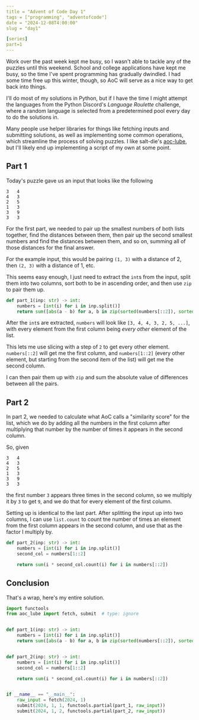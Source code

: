 ```yaml
---
title = "Advent of Code Day 1"
tags = ["programming", "adventofcode"]
date = "2024-12-08T4:00:00"
slug = "day1"

[series]
part=1
---
```


Work over the past week kept me busy, so I wasn't able to tackle any of the puzzles until this weekend. School and college applications have kept me busy, so the time I've spent programming has gradually dwindled. I had some time free up this winter, though, so AoC will serve as a nice way to get back into things.

I'll do most of my solutions in Python, but if I have the time I might attempt the languages from the Python Discord's _Language Roulette_ challenge, where a random language is selected from a predetermined pool every day to do the solutions in.

Many people use helper libraries for things like fetching inputs and submitting solutions, as well as implementing some common operations, which streamline the process of solving puzzles. I like salt-die's [aoc-lube](https://github.com/salt-die/aoc_lube), but I'll likely end up implementing a script of my own at some point.

## Part 1

Today's puzzle gave us an input that looks like the following

```
3   4
4   3
2   5
1   3
3   9
3   3
```

For the first part, we needed to pair up the smallest numbers of both lists together, find the distances between them, then pair up the second smallest numbers and find the distances between them, and so on, summing all of those distances for the final answer.

For the example input, this would be pairing `(1, 3)` with a distance of 2, then `(2, 3)` with a distance of 1, etc.

This seems easy enough, I just need to extract the `int`s from the input, split them into two columns, sort both to be in ascending order, and then use `zip` to pair them up.

```py
def part_1(inp: str) -> int:
    numbers = [int(i) for i in inp.split()]
    return sum([abs(a - b) for a, b in zip(sorted(numbers[::2]), sorted(numbers[1::2]))])
```

After the `int`s are extracted, `numbers` will look like `[3, 4, 4, 3, 2, 5, ...]`, with every element from the first column being _every other_ element of the list.

This lets me use slicing with a step of `2` to get every other element. `numbers[::2]` will get me the first column, and `numbers[1::2]` (every other element, but starting from the second item of the list) will get me the second column.

I can then pair them up with `zip` and sum the absolute value of differences between all the pairs.

## Part 2

In part 2, we needed to calculate what AoC calls a "similarity score" for the list, which we do by adding all the numbers in the first column after multiplying that number by the number of times it appears in the second column.

So, given

```
3   4
4   3
2   5
1   3
3   9
3   3
```

the first number `3` appears three times in the second column, so we multiply it by `3` to get `9`, and we do that for every element of the first column.

Setting up is identical to the last part. After splitting the input up into two columns, I can use `list.count` to count tne number of times an element from the first column appears in the second column, and use that as the factor I multiply by.

```py
def part_2(inp: str) -> int:
    numbers = [int(i) for i in inp.split()]
    second_col = numbers[1::2]

    return sum(i * second_col.count(i) for i in numbers[::2])
```

## Conclusion

That's a wrap, here's my entire solution.

```py
import functools
from aoc_lube import fetch, submit  # type: ignore


def part_1(inp: str) -> int:
    numbers = [int(i) for i in inp.split()]
    return sum([abs(a - b) for a, b in zip(sorted(numbers[::2]), sorted(numbers[1::2]))])


def part_2(inp: str) -> int:
    numbers = [int(i) for i in inp.split()]
    second_col = numbers[1::2]

    return sum(i * second_col.count(i) for i in numbers[::2])


if __name__ == "__main__":
    raw_input = fetch(2024, 1)
    submit(2024, 1, 1, functools.partial(part_1, raw_input))
    submit(2024, 1, 2, functools.partial(part_2, raw_input))
```

